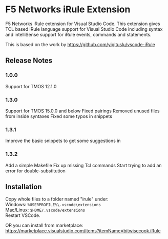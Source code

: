 # F5 Networks iRule Extension

F5 Networks iRule extension for Visual Studio Code. This extension gives TCL based iRule language support for Visual Studio Code including syntax and intelliSense support for iRule events, commands and statements.

This is based on the work by https://github.com/yigituslu/vscode-iRule

## Release Notes

### 1.0.0

Support for TMOS 12.1.0

### 1.3.0

Support for TMOS 15.0.0 and below
Fixed pairings
Removed unused files from inside syntaxes
Fixed some typos in snippets

### 1.3.1

Improve the basic snippets to get some suggestions in

### 1.3.2

Add a simple Makefile
Fix up missing Tcl commands
Start trying to add an error for double-substitution

## Installation

Copy whole files to a folder named "irule" under:  
Windows: `%USERPROFILE%\.vscode\extensions`  
Mac/Linux: `$HOME/.vscode/extensions`  
Restart VSCode.  

OR you can install from marketplace: https://marketplace.visualstudio.com/items?itemName=bitwisecook.iRule
